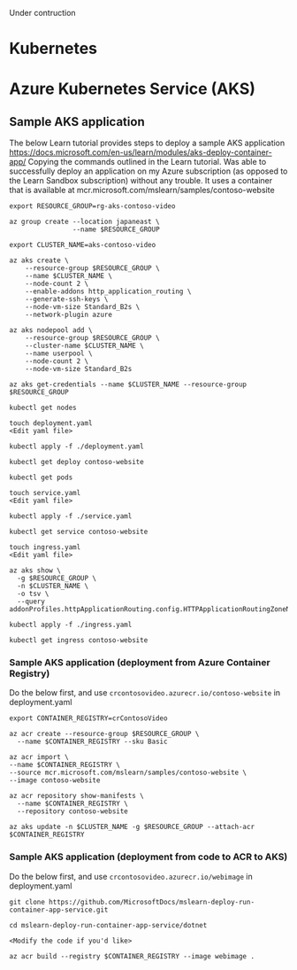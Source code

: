 Under contruction

# Kubernetes

# Azure Kubernetes Service (AKS)
## Sample AKS application
The below Learn tutorial provides steps to deploy a sample AKS application
https://docs.microsoft.com/en-us/learn/modules/aks-deploy-container-app/
Copying the commands outlined in the Learn tutorial. Was able to successfully deploy an application on my Azure subscription (as opposed to the Learn Sandbox subscription) without any trouble.
It uses a container that is available at mcr.microsoft.com/mslearn/samples/contoso-website
```
export RESOURCE_GROUP=rg-aks-contoso-video

az group create --location japaneast \
                --name $RESOURCE_GROUP

export CLUSTER_NAME=aks-contoso-video

az aks create \
    --resource-group $RESOURCE_GROUP \
    --name $CLUSTER_NAME \
    --node-count 2 \
    --enable-addons http_application_routing \
    --generate-ssh-keys \
    --node-vm-size Standard_B2s \
    --network-plugin azure

az aks nodepool add \
    --resource-group $RESOURCE_GROUP \
    --cluster-name $CLUSTER_NAME \
    --name userpool \
    --node-count 2 \
    --node-vm-size Standard_B2s

az aks get-credentials --name $CLUSTER_NAME --resource-group $RESOURCE_GROUP

kubectl get nodes

touch deployment.yaml
<Edit yaml file>

kubectl apply -f ./deployment.yaml

kubectl get deploy contoso-website

kubectl get pods

touch service.yaml
<Edit yaml file>

kubectl apply -f ./service.yaml

kubectl get service contoso-website

touch ingress.yaml
<Edit yaml file>

az aks show \
  -g $RESOURCE_GROUP \
  -n $CLUSTER_NAME \
  -o tsv \
  --query addonProfiles.httpApplicationRouting.config.HTTPApplicationRoutingZoneName

kubectl apply -f ./ingress.yaml

kubectl get ingress contoso-website

```

### Sample AKS application (deployment from Azure Container Registry)
Do the below first, and use `crcontosovideo.azurecr.io/contoso-website` in deployment.yaml
```
export CONTAINER_REGISTRY=crContosoVideo

az acr create --resource-group $RESOURCE_GROUP \
  --name $CONTAINER_REGISTRY --sku Basic

az acr import \
--name $CONTAINER_REGISTRY \
--source mcr.microsoft.com/mslearn/samples/contoso-website \
--image contoso-website

az acr repository show-manifests \
  --name $CONTAINER_REGISTRY \
  --repository contoso-website

az aks update -n $CLUSTER_NAME -g $RESOURCE_GROUP --attach-acr $CONTAINER_REGISTRY

  ```

### Sample AKS application (deployment from code to ACR to AKS)
Do the below first, and use `crcontosovideo.azurecr.io/webimage` in deployment.yaml
```
git clone https://github.com/MicrosoftDocs/mslearn-deploy-run-container-app-service.git

cd mslearn-deploy-run-container-app-service/dotnet

<Modify the code if you'd like>

az acr build --registry $CONTAINER_REGISTRY --image webimage .
```
